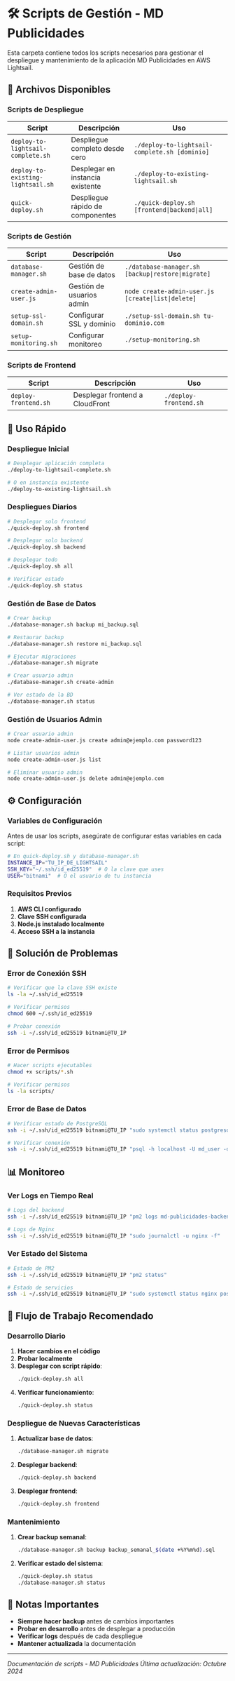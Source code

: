 # 🛠️ Scripts de Gestión - MD Publicidades

Esta carpeta contiene todos los scripts necesarios para gestionar el despliegue y mantenimiento de la aplicación MD Publicidades en AWS Lightsail.

## 📁 Archivos Disponibles

### Scripts de Despliegue

| Script | Descripción | Uso |
|--------|-------------|-----|
| `deploy-to-lightsail-complete.sh` | Despliegue completo desde cero | `./deploy-to-lightsail-complete.sh [dominio]` |
| `deploy-to-existing-lightsail.sh` | Desplegar en instancia existente | `./deploy-to-existing-lightsail.sh` |
| `quick-deploy.sh` | Despliegue rápido de componentes | `./quick-deploy.sh [frontend\|backend\|all]` |

### Scripts de Gestión

| Script | Descripción | Uso |
|--------|-------------|-----|
| `database-manager.sh` | Gestión de base de datos | `./database-manager.sh [backup\|restore\|migrate]` |
| `create-admin-user.js` | Gestión de usuarios admin | `node create-admin-user.js [create\|list\|delete]` |
| `setup-ssl-domain.sh` | Configurar SSL y dominio | `./setup-ssl-domain.sh tu-dominio.com` |
| `setup-monitoring.sh` | Configurar monitoreo | `./setup-monitoring.sh` |

### Scripts de Frontend

| Script | Descripción | Uso |
|--------|-------------|-----|
| `deploy-frontend.sh` | Desplegar frontend a CloudFront | `./deploy-frontend.sh` |

## 🚀 Uso Rápido

### Despliegue Inicial

```bash
# Desplegar aplicación completa
./deploy-to-lightsail-complete.sh

# O en instancia existente
./deploy-to-existing-lightsail.sh
```

### Despliegues Diarios

```bash
# Desplegar solo frontend
./quick-deploy.sh frontend

# Desplegar solo backend
./quick-deploy.sh backend

# Desplegar todo
./quick-deploy.sh all

# Verificar estado
./quick-deploy.sh status
```

### Gestión de Base de Datos

```bash
# Crear backup
./database-manager.sh backup mi_backup.sql

# Restaurar backup
./database-manager.sh restore mi_backup.sql

# Ejecutar migraciones
./database-manager.sh migrate

# Crear usuario admin
./database-manager.sh create-admin

# Ver estado de la BD
./database-manager.sh status
```

### Gestión de Usuarios Admin

```bash
# Crear usuario admin
node create-admin-user.js create admin@ejemplo.com password123

# Listar usuarios admin
node create-admin-user.js list

# Eliminar usuario admin
node create-admin-user.js delete admin@ejemplo.com
```

## ⚙️ Configuración

### Variables de Configuración

Antes de usar los scripts, asegúrate de configurar estas variables en cada script:

```bash
# En quick-deploy.sh y database-manager.sh
INSTANCE_IP="TU_IP_DE_LIGHTSAIL"
SSH_KEY="~/.ssh/id_ed25519"  # O la clave que uses
USER="bitnami"  # O el usuario de tu instancia
```

### Requisitos Previos

1. **AWS CLI configurado**
2. **Clave SSH configurada**
3. **Node.js instalado localmente**
4. **Acceso SSH a la instancia**

## 🔧 Solución de Problemas

### Error de Conexión SSH

```bash
# Verificar que la clave SSH existe
ls -la ~/.ssh/id_ed25519

# Verificar permisos
chmod 600 ~/.ssh/id_ed25519

# Probar conexión
ssh -i ~/.ssh/id_ed25519 bitnami@TU_IP
```

### Error de Permisos

```bash
# Hacer scripts ejecutables
chmod +x scripts/*.sh

# Verificar permisos
ls -la scripts/
```

### Error de Base de Datos

```bash
# Verificar estado de PostgreSQL
ssh -i ~/.ssh/id_ed25519 bitnami@TU_IP "sudo systemctl status postgresql"

# Verificar conexión
ssh -i ~/.ssh/id_ed25519 bitnami@TU_IP "psql -h localhost -U md_user -d md_publicidades"
```

## 📊 Monitoreo

### Ver Logs en Tiempo Real

```bash
# Logs del backend
ssh -i ~/.ssh/id_ed25519 bitnami@TU_IP "pm2 logs md-publicidades-backend --follow"

# Logs de Nginx
ssh -i ~/.ssh/id_ed25519 bitnami@TU_IP "sudo journalctl -u nginx -f"
```

### Ver Estado del Sistema

```bash
# Estado de PM2
ssh -i ~/.ssh/id_ed25519 bitnami@TU_IP "pm2 status"

# Estado de servicios
ssh -i ~/.ssh/id_ed25519 bitnami@TU_IP "sudo systemctl status nginx postgresql"
```

## 🔄 Flujo de Trabajo Recomendado

### Desarrollo Diario

1. **Hacer cambios en el código**
2. **Probar localmente**
3. **Desplegar con script rápido**:
   ```bash
   ./quick-deploy.sh all
   ```
4. **Verificar funcionamiento**:
   ```bash
   ./quick-deploy.sh status
   ```

### Despliegue de Nuevas Características

1. **Actualizar base de datos**:
   ```bash
   ./database-manager.sh migrate
   ```
2. **Desplegar backend**:
   ```bash
   ./quick-deploy.sh backend
   ```
3. **Desplegar frontend**:
   ```bash
   ./quick-deploy.sh frontend
   ```

### Mantenimiento

1. **Crear backup semanal**:
   ```bash
   ./database-manager.sh backup backup_semanal_$(date +%Y%m%d).sql
   ```
2. **Verificar estado del sistema**:
   ```bash
   ./quick-deploy.sh status
   ./database-manager.sh status
   ```

## 📝 Notas Importantes

- **Siempre hacer backup** antes de cambios importantes
- **Probar en desarrollo** antes de desplegar a producción
- **Verificar logs** después de cada despliegue
- **Mantener actualizada** la documentación

---

*Documentación de scripts - MD Publicidades*
*Última actualización: Octubre 2024*
